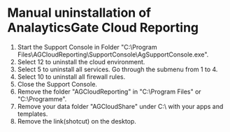 # Manual uninstallation of AnalayticsGate Cloud Reporting

1. Start the Support Console in Folder "C:\Program Files\AGCloudReporting\SupportConsole\AgSupportConsole.exe".
2. Select 12 to uninstall the cloud environment.
3. Select 5 to uninstall all services. Go through the submenu from 1 to 4.
4. Select 10 to uninstall all firewall rules.
5. Close the Support Console.
6. Remove the folder "AGCloudReporting" in "C:\Program Files" or "C:\Programme".
7. Remove your data folder "AGCloudShare" under C:\ with your apps and templates.
8. Remove the link(shotcut) on the desktop.
